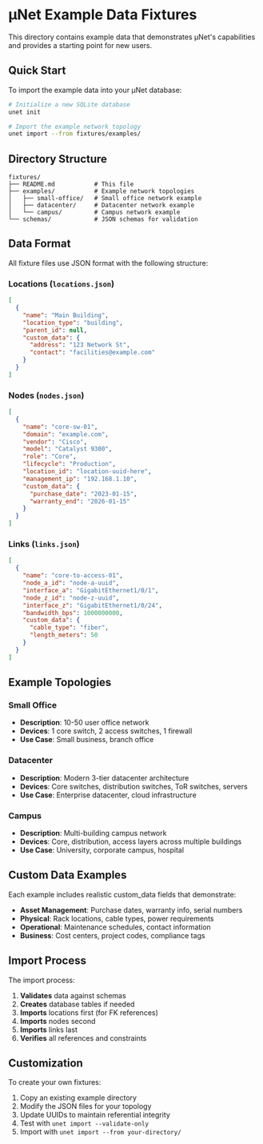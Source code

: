# μNet Example Data Fixtures

This directory contains example data that demonstrates μNet's capabilities and provides a starting point for new users.

## Quick Start

To import the example data into your μNet database:

```bash
# Initialize a new SQLite database
unet init

# Import the example network topology
unet import --from fixtures/examples/
```

## Directory Structure

```
fixtures/
├── README.md           # This file
├── examples/           # Example network topologies
│   ├── small-office/   # Small office network example
│   ├── datacenter/     # Datacenter network example
│   └── campus/         # Campus network example
└── schemas/            # JSON schemas for validation
```

## Data Format

All fixture files use JSON format with the following structure:

### Locations (`locations.json`)
```json
[
  {
    "name": "Main Building",
    "location_type": "building",
    "parent_id": null,
    "custom_data": {
      "address": "123 Network St",
      "contact": "facilities@example.com"
    }
  }
]
```

### Nodes (`nodes.json`)
```json
[
  {
    "name": "core-sw-01",
    "domain": "example.com",
    "vendor": "Cisco",
    "model": "Catalyst 9300",
    "role": "Core",
    "lifecycle": "Production",
    "location_id": "location-uuid-here",
    "management_ip": "192.168.1.10",
    "custom_data": {
      "purchase_date": "2023-01-15",
      "warranty_end": "2026-01-15"
    }
  }
]
```

### Links (`links.json`)
```json
[
  {
    "name": "core-to-access-01",
    "node_a_id": "node-a-uuid",
    "interface_a": "GigabitEthernet1/0/1",
    "node_z_id": "node-z-uuid", 
    "interface_z": "GigabitEthernet1/0/24",
    "bandwidth_bps": 1000000000,
    "custom_data": {
      "cable_type": "fiber",
      "length_meters": 50
    }
  }
]
```

## Example Topologies

### Small Office
- **Description**: 10-50 user office network
- **Devices**: 1 core switch, 2 access switches, 1 firewall
- **Use Case**: Small business, branch office

### Datacenter  
- **Description**: Modern 3-tier datacenter architecture
- **Devices**: Core switches, distribution switches, ToR switches, servers
- **Use Case**: Enterprise datacenter, cloud infrastructure

### Campus
- **Description**: Multi-building campus network
- **Devices**: Core, distribution, access layers across multiple buildings
- **Use Case**: University, corporate campus, hospital

## Custom Data Examples

Each example includes realistic custom_data fields that demonstrate:

- **Asset Management**: Purchase dates, warranty info, serial numbers
- **Physical**: Rack locations, cable types, power requirements
- **Operational**: Maintenance schedules, contact information
- **Business**: Cost centers, project codes, compliance tags

## Import Process

The import process:

1. **Validates** data against schemas
2. **Creates** database tables if needed
3. **Imports** locations first (for FK references)
4. **Imports** nodes second
5. **Imports** links last
6. **Verifies** all references and constraints

## Customization

To create your own fixtures:

1. Copy an existing example directory
2. Modify the JSON files for your topology
3. Update UUIDs to maintain referential integrity
4. Test with `unet import --validate-only`
5. Import with `unet import --from your-directory/`